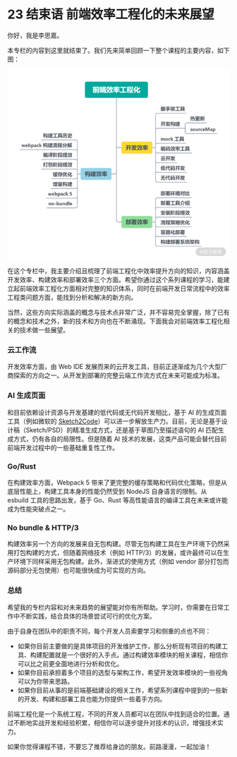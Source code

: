 23 结束语 前端效率工程化的未来展望
===================

你好，我是李思嘉。

本专栏的内容到这里就结束了。我们先来简单回顾一下整个课程的主要内容，如下图：

![Lark20201026-160921.png](assets/Ciqc1F-WhHaAcAYHAAFR7grnZ_s239.png)

在这个专栏中，我主要介绍且梳理了前端工程化中效率提升方向的知识，内容涵盖开发效率、构建效率和部署效率三个方面。希望你通过这个系列课程的学习，能建立起前端效率工程化方面相对完整的知识体系，同时在前端开发日常流程中的效率工程类问题方面，能找到分析和解决的新方向。

当然，这些方向实际涵盖的概念与技术点非常广泛，并不容易完全掌握，除了已有的概念和技术之外，新的技术和方向也在不断涌现。下面我会对前端效率工程化相关的技术做一些展望。

### 云工作流

开发效率方面，由 Web IDE 发展而来的云开发工具，目前正逐渐成为几个大型厂商探索的方向之一。从开发到部署的完整云端工作流方式在未来可能成为标准。

### AI 生成页面

和目前依赖设计资源与开发基建的低代码或无代码开发相比，基于 AI 的生成页面工具（例如微软的 [Sketch2Code](https://www.microsoft.com/en-us/ai/ai-lab-sketch2code)）可以进一步解放生产力。目前，无论是基于设计稿（Sketch/PSD）的精准生成方式，还是基于草图乃至描述语句的 AI 匹配生成方式，仍有各自的局限性。但是随着 AI 技术的发展，这类产品可能会替代目前前端开发过程中的一些基础重复性工作。

### Go/Rust

在构建效率方面，Webpack 5 带来了更完整的缓存策略和代码优化策略，但是从底层性能上，构建工具本身的性能仍然受到 NodeJS 自身语言的限制。从 esbuild 工具的思路出发，基于 Go、Rust 等高性能语言的编译工具在未来或许能成为性能突破点之一。

### No bundle & HTTP/3

构建效率另一个方向的发展来自无包构建。尽管无包构建工具在生产环境下仍然采用打包构建的方式，但随着网络技术（例如 HTTP/3）的发展，或许最终可以在生产环境下同样采用无包构建。此外，渐进式的使用方式（例如 vendor 部分打包而源码部分无包使用）也可能很快成为可实现的方向。

### 总结

希望我的专栏内容和对未来趋势的展望能对你有所帮助。学习时，你需要在日常工作中不断实践，结合具体的场景尝试可行的优化方案。

由于自身在团队中的职责不同，每个开发人员索要学习和侧重的点也不同：

* 如果你目前主要做的是具体项目的开发维护工作，那么分析现有项目的构建工具、构建配置就是一个很好的入手点。通过构建效率模块的相关课程，相信你可以比之前更全面地进行分析和优化。
* 如果你目前承担着多个项目的选型与架构工作，希望开发效率模块的一些视角可以为你带来思路。
* 如果你目前从事的是前端基础建设的相关工作，希望系列课程中提到的一些新的开发、构建和部署工具也能为你提供一些着手方向。

前端工程化是一个系统工程，不同的开发人员都可以在团队中找到适合的位置。通过不断地实战开发和经验积累，相信你可以逐步提升对技术的认识，增强技术实力。

如果你觉得课程不错，不要忘了推荐给身边的朋友。前路漫漫，一起加油！
